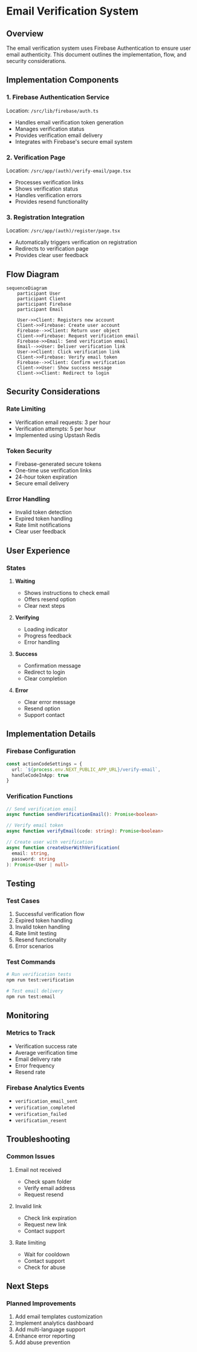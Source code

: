 # Email Verification System

## Overview
The email verification system uses Firebase Authentication to ensure user email authenticity. This document outlines the implementation, flow, and security considerations.

## Implementation Components

### 1. Firebase Authentication Service
Location: `/src/lib/firebase/auth.ts`
- Handles email verification token generation
- Manages verification status
- Provides verification email delivery
- Integrates with Firebase's secure email system

### 2. Verification Page
Location: `/src/app/(auth)/verify-email/page.tsx`
- Processes verification links
- Shows verification status
- Handles verification errors
- Provides resend functionality

### 3. Registration Integration
Location: `/src/app/(auth)/register/page.tsx`
- Automatically triggers verification on registration
- Redirects to verification page
- Provides clear user feedback

## Flow Diagram

```mermaid
sequenceDiagram
    participant User
    participant Client
    participant Firebase
    participant Email

    User->>Client: Registers new account
    Client->>Firebase: Create user account
    Firebase-->>Client: Return user object
    Client->>Firebase: Request verification email
    Firebase->>Email: Send verification email
    Email-->>User: Deliver verification link
    User->>Client: Click verification link
    Client->>Firebase: Verify email token
    Firebase-->>Client: Confirm verification
    Client->>User: Show success message
    Client->>Client: Redirect to login
```

## Security Considerations

### Rate Limiting
- Verification email requests: 3 per hour
- Verification attempts: 5 per hour
- Implemented using Upstash Redis

### Token Security
- Firebase-generated secure tokens
- One-time use verification links
- 24-hour token expiration
- Secure email delivery

### Error Handling
- Invalid token detection
- Expired token handling
- Rate limit notifications
- Clear user feedback

## User Experience

### States
1. **Waiting**
   - Shows instructions to check email
   - Offers resend option
   - Clear next steps

2. **Verifying**
   - Loading indicator
   - Progress feedback
   - Error handling

3. **Success**
   - Confirmation message
   - Redirect to login
   - Clear completion

4. **Error**
   - Clear error message
   - Resend option
   - Support contact

## Implementation Details

### Firebase Configuration
```typescript
const actionCodeSettings = {
  url: `${process.env.NEXT_PUBLIC_APP_URL}/verify-email`,
  handleCodeInApp: true
}
```

### Verification Functions
```typescript
// Send verification email
async function sendVerificationEmail(): Promise<boolean>

// Verify email token
async function verifyEmail(code: string): Promise<boolean>

// Create user with verification
async function createUserWithVerification(
  email: string,
  password: string
): Promise<User | null>
```

## Testing

### Test Cases
1. Successful verification flow
2. Expired token handling
3. Invalid token handling
4. Rate limit testing
5. Resend functionality
6. Error scenarios

### Test Commands
```bash
# Run verification tests
npm run test:verification

# Test email delivery
npm run test:email
```

## Monitoring

### Metrics to Track
- Verification success rate
- Average verification time
- Email delivery rate
- Error frequency
- Resend rate

### Firebase Analytics Events
- `verification_email_sent`
- `verification_completed`
- `verification_failed`
- `verification_resent`

## Troubleshooting

### Common Issues
1. Email not received
   - Check spam folder
   - Verify email address
   - Request resend

2. Invalid link
   - Check link expiration
   - Request new link
   - Contact support

3. Rate limiting
   - Wait for cooldown
   - Contact support
   - Check for abuse

## Next Steps

### Planned Improvements
1. Add email templates customization
2. Implement analytics dashboard
3. Add multi-language support
4. Enhance error reporting
5. Add abuse prevention
